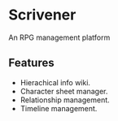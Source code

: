 Scrivener
=========

An RPG management platform

Features
---------

* Hierachical info wiki.
* Character sheet manager.
* Relationship management.
* Timeline management.